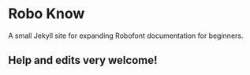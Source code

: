 # Robo Know
A small Jekyll site for expanding Robofont documentation for beginners.

## Help and edits very welcome!
